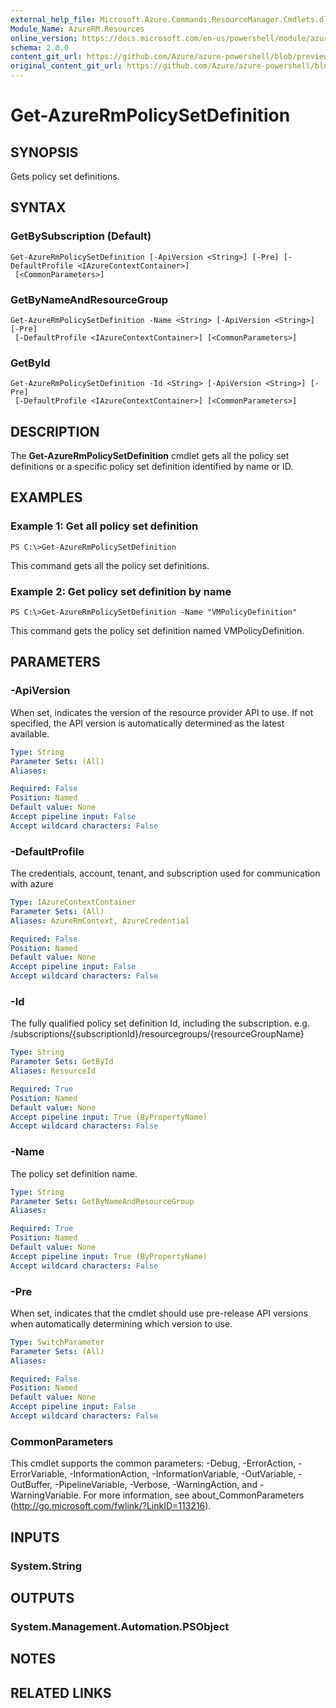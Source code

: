 ```yaml
---
external_help_file: Microsoft.Azure.Commands.ResourceManager.Cmdlets.dll-Help.xml
Module_Name: AzureRM.Resources
online_version: https://docs.microsoft.com/en-us/powershell/module/azurerm.resources/get-azurermpolicysetdefinition
schema: 2.0.0
content_git_url: https://github.com/Azure/azure-powershell/blob/preview/src/ResourceManager/Resources/Commands.Resources/help/Get-AzureRmPolicySetDefinition.md
original_content_git_url: https://github.com/Azure/azure-powershell/blob/preview/src/ResourceManager/Resources/Commands.Resources/help/Get-AzureRmPolicySetDefinition.md
---
```


# Get-AzureRmPolicySetDefinition

## SYNOPSIS
Gets policy set definitions.

## SYNTAX

### GetBySubscription (Default)
```
Get-AzureRmPolicySetDefinition [-ApiVersion <String>] [-Pre] [-DefaultProfile <IAzureContextContainer>]
 [<CommonParameters>]
```

### GetByNameAndResourceGroup
```
Get-AzureRmPolicySetDefinition -Name <String> [-ApiVersion <String>] [-Pre]
 [-DefaultProfile <IAzureContextContainer>] [<CommonParameters>]
```

### GetById
```
Get-AzureRmPolicySetDefinition -Id <String> [-ApiVersion <String>] [-Pre]
 [-DefaultProfile <IAzureContextContainer>] [<CommonParameters>]
```

## DESCRIPTION
The **Get-AzureRmPolicySetDefinition** cmdlet gets all the policy set definitions or a specific policy set definition identified by name or ID.

## EXAMPLES

### Example 1: Get all policy set definition
```
PS C:\>Get-AzureRmPolicySetDefinition
```

This command gets all the policy set definitions.

### Example 2: Get policy set definition by name
```
PS C:\>Get-AzureRmPolicySetDefinition -Name "VMPolicyDefinition"
```

This command gets the policy set definition named VMPolicyDefinition.

## PARAMETERS

### -ApiVersion
When set, indicates the version of the resource provider API to use.
If not specified, the API version is automatically determined as the latest available.

```yaml
Type: String
Parameter Sets: (All)
Aliases:

Required: False
Position: Named
Default value: None
Accept pipeline input: False
Accept wildcard characters: False
```

### -DefaultProfile
The credentials, account, tenant, and subscription used for communication with azure

```yaml
Type: IAzureContextContainer
Parameter Sets: (All)
Aliases: AzureRmContext, AzureCredential

Required: False
Position: Named
Default value: None
Accept pipeline input: False
Accept wildcard characters: False
```

### -Id
The fully qualified policy set definition Id, including the subscription.
e.g.
/subscriptions/{subscriptionId}/resourcegroups/{resourceGroupName}

```yaml
Type: String
Parameter Sets: GetById
Aliases: ResourceId

Required: True
Position: Named
Default value: None
Accept pipeline input: True (ByPropertyName)
Accept wildcard characters: False
```

### -Name
The policy set definition name.

```yaml
Type: String
Parameter Sets: GetByNameAndResourceGroup
Aliases:

Required: True
Position: Named
Default value: None
Accept pipeline input: True (ByPropertyName)
Accept wildcard characters: False
```

### -Pre
When set, indicates that the cmdlet should use pre-release API versions when automatically determining which version to use.

```yaml
Type: SwitchParameter
Parameter Sets: (All)
Aliases:

Required: False
Position: Named
Default value: None
Accept pipeline input: False
Accept wildcard characters: False
```

### CommonParameters
This cmdlet supports the common parameters: -Debug, -ErrorAction, -ErrorVariable, -InformationAction, -InformationVariable, -OutVariable, -OutBuffer, -PipelineVariable, -Verbose, -WarningAction, and -WarningVariable. For more information, see about_CommonParameters (http://go.microsoft.com/fwlink/?LinkID=113216).

## INPUTS

### System.String

## OUTPUTS

### System.Management.Automation.PSObject

## NOTES

## RELATED LINKS
